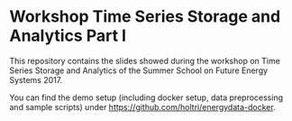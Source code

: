 # Workshop Time Series Storage and Analytics Part I

This repository contains the slides showed during the workshop on Time Series Storage and Analytics of the Summer School on Future Energy Systems 2017.

You can find the demo setup (including docker setup, data preprocessing and sample scripts) under https://github.com/holtri/energydata-docker.

